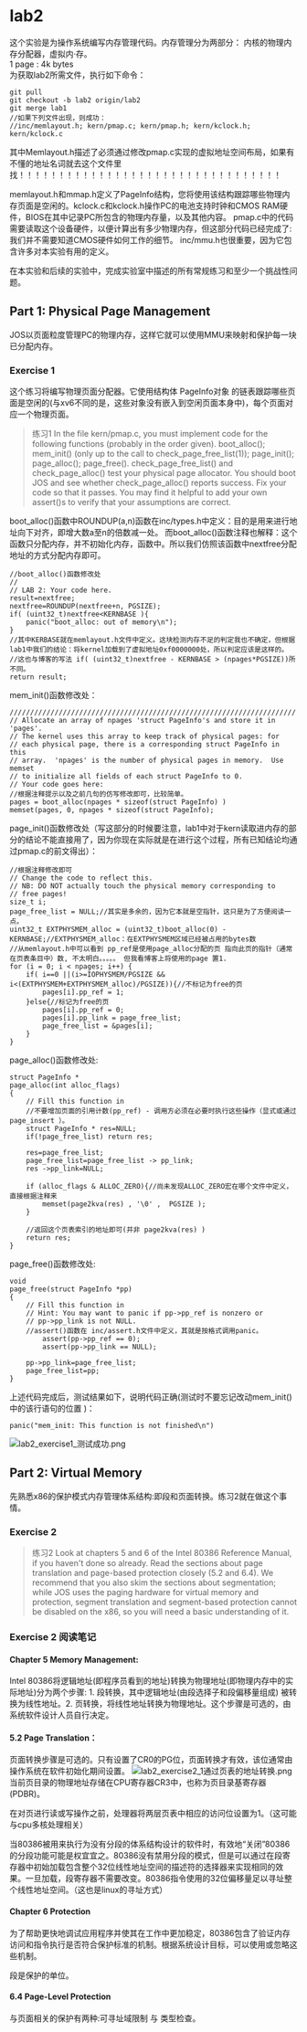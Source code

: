 # lab2
这个实验是为操作系统编写内存管理代码。内存管理分为两部分： 内核的物理内存分配器，虚拟内·存。<br>
1 page : 4k bytes<br>
为获取lab2所需文件，执行如下命令：
```language
git pull
git checkout -b lab2 origin/lab2
git merge lab1
//如果下列文件出现，则成功：
//inc/memlayout.h; kern/pmap.c; kern/pmap.h; kern/kclock.h; kern/kclock.c
```
其中Memlayout.h描述了必须通过修改pmap.c实现的虚拟地址空间布局，如果有不懂的地址名词就去这个文件里找！！！！！！！！！！！！！！！！！！！！！！！！！！！！！！！！！

memlayout.h和mmap.h定义了PageInfo结构，您将使用该结构跟踪哪些物理内存页面是空闲的。kclock.c和kclock.h操作PC的电池支持时钟和CMOS RAM硬件，BIOS在其中记录PC所包含的物理内存量，以及其他内容。
pmap.c中的代码需要读取这个设备硬件，以便计算出有多少物理内存，但这部分代码已经完成了:我们并不需要知道CMOS硬件如何工作的细节。
inc/mmu.h也很重要，因为它包含许多对本实验有用的定义。

在本实验和后续的实验中，完成实验室中描述的所有常规练习和至少一个挑战性问题。

## Part 1: Physical Page Management
JOS以页面粒度管理PC的物理内存，这样它就可以使用MMU来映射和保护每一块已分配内存。

### Exercise 1
这个练习将编写物理页面分配器。它使用结构体 PageInfo对象 的链表跟踪哪些页面是空闲的(与xv6不同的是，这些对象没有嵌入到空闲页面本身中)，每个页面对应一个物理页面。

> 练习1
In the file kern/pmap.c, you must implement code for the following functions (probably in the order given).
boot_alloc(); mem_init() (only up to the call to check_page_free_list(1)); page_init(); page_alloc(); page_free().
check_page_free_list() and check_page_alloc() test your physical page allocator. You should boot JOS and see whether check_page_alloc() reports success. Fix your code so that it passes. You may find it helpful to add your own assert()s to verify that your assumptions are correct.

boot_alloc()函数中ROUNDUP(a,n)函数在inc/types.h中定义：目的是用来进行地址向下对齐，即增大数a至n的倍数减一处。
而boot_alloc()函数注释也解释：这个函数只分配内存，并不初始化内存，函数中。所以我们仿照该函数中nextfree分配地址的方式分配内存即可。
```language
//boot_alloc()函数修改处
//
// LAB 2: Your code here.
result=nextfree;
nextfree=ROUNDUP(nextfree+n, PGSIZE);
if( (uint32_t)nextfree<KERNBASE ){
	panic("boot_alloc: out of memory\n");
}
//其中KERBASE就在memlayout.h文件中定义。这块检测内存不足的判定我也不确定，但根据lab1中我们的结论：将kernel加载到了虚拟地址0xf0000000处，所以判定应该是这样的。
//这也与博客的写法 if( (uint32_t)nextfree - KERNBASE > (npages*PGSIZE))所不同。
return result;
```

mem_init()函数修改处：
```language
//////////////////////////////////////////////////////////////////////
// Allocate an array of npages 'struct PageInfo's and store it in 'pages'.
// The kernel uses this array to keep track of physical pages: for
// each physical page, there is a corresponding struct PageInfo in this
// array.  'npages' is the number of physical pages in memory.  Use memset
// to initialize all fields of each struct PageInfo to 0.
// Your code goes here:
//根据注释提示以及之前几句的仿写修改即可，比较简单。
pages = boot_alloc(npages * sizeof(struct PageInfo) )
memset(pages, 0, npages * sizeof(struct PageInfo);
```

page_init()函数修改处（写这部分的时候要注意，lab1中对于kern读取进内存的部分的结论不能直接用了，因为你现在实际就是在进行这个过程，所有已知结论均通过pmap.c的前文得出）：
```language
//根据注释修改即可
// Change the code to reflect this.
// NB: DO NOT actually touch the physical memory corresponding to
// free pages!
size_t i;
page_free_list = NULL;//其实是多余的，因为它本就是空指针，这只是为了方便阅读一点。
uint32_t EXTPHYSMEM_alloc = (uint32_t)boot_alloc(0) - KERNBASE;//EXTPHYSMEM_alloc：在EXTPHYSMEM区域已经被占用的bytes数
//从memlayout.h中可以看到 pp_ref是使用page_alloc分配的页 指向此页的指针（通常在页表条目中）数, 不太明白。。。。。 但我看博客上将使用的page 置1.
for (i = 0; i < npages; i++) {
	if( i==0 ||(i>=IOPHYSMEM/PGSIZE && i<(EXTPHYSMEM+EXTPHYSMEM_alloc)/PGSIZE)){//不标记为free的页
		pages[i].pp_ref = 1;
	}else{//标记为free的页
		pages[i].pp_ref = 0;
		pages[i].pp_link = page_free_list;
		page_free_list = &pages[i];	
	}
}
```

page_alloc()函数修改处:
```language
struct PageInfo *
page_alloc(int alloc_flags)
{
	// Fill this function in
	//不要增加页面的引用计数(pp_ref) - 调用方必须在必要时执行这些操作（显式或通过 page_insert ）。
	struct PageInfo * res=NULL;
	if(!page_free_list) return res;

	res=page_free_list;
	page_free_list=page_free_list -> pp_link;
	res ->pp_link=NULL;
	
	if (alloc_flags & ALLOC_ZERO){//尚未发现ALLOC_ZERO宏在哪个文件中定义，直接根据注释来
		memset(page2kva(res) , '\0' ,  PGSIZE );
	}

	//返回这个页表索引的地址即可(并非 page2kva(res) )
	return res;
}
```

page_free()函数修改处:
```language
void
page_free(struct PageInfo *pp)
{
	// Fill this function in
	// Hint: You may want to panic if pp->pp_ref is nonzero or
	// pp->pp_link is not NULL.
	//assert()函数在 inc/assert.h文件中定义，其就是按格式调用panic。
      	assert(pp->pp_ref == 0);
      	assert(pp->pp_link == NULL);
	
	pp->pp_link=page_free_list;
	page_free_list=pp;
}
```

上述代码完成后，测试结果如下，说明代码正确(测试时不要忘记改动mem_init()中的该行语句的位置 )：
```language
panic("mem_init: This function is not finished\n")
```

![lab2_exercise1_测试成功.png](0)

## Part 2: Virtual Memory
先熟悉x86的保护模式内存管理体系结构:即段和页面转换。练习2就在做这个事情。

### Exercise 2
> 练习2
Look at chapters 5 and 6 of the Intel 80386 Reference Manual, if you haven't done so already. Read the sections about page translation and page-based protection closely (5.2 and 6.4). We recommend that you also skim the sections about segmentation; while JOS uses the paging hardware for virtual memory and protection, segment translation and segment-based protection cannot be disabled on the x86, so you will need a basic understanding of it.

### Exercise 2 阅读笔记
#### Chapter 5 Memory Management:<br>
Intel 80386将逻辑地址(即程序员看到的地址)转换为物理地址(即物理内存中的实际地址)分为两个步骤:  1.  段转换，其中逻辑地址(由段选择子和段偏移量组成) 被转换为线性地址。2.  页转换，将线性地址转换为物理地址。这个步骤是可选的，由系统软件设计人员自行决定。

#### 5.2 Page Translation：<br>
页面转换步骤是可选的。只有设置了CR0的PG位，页面转换才有效，该位通常由操作系统在软件初始化期间设置。
![lab2_exercise2_1通过页表的地址转换.png](1)
当前页目录的物理地址存储在CPU寄存器CR3中，也称为页目录基寄存器(PDBR)。

在对页进行读或写操作之前，处理器将两层页表中相应的访问位设置为1。（这可能与cpu多核处理相关）

当80386被用来执行为没有分段的体系结构设计的软件时，有效地“关闭”80386的分段功能可能是权宜宜之。80386没有禁用分段的模式，但是可以通过在段寄存器中初始加载包含整个32位线性地址空间的描述符的选择器来实现相同的效果。一旦加载，段寄存器不需要改变。80386指令使用的32位偏移量足以寻址整个线性地址空间。（这也是linux的寻址方式）

#### Chapter 6 Protection
为了帮助更快地调试应用程序并使其在工作中更加稳定，80386包含了验证内存访问和指令执行是否符合保护标准的机制。根据系统设计目标，可以使用或忽略这些机制。

段是保护的单位。

#### 6.4 Page-Level Protection
与页面相关的保护有两种:可寻址域限制 与 类型检查。